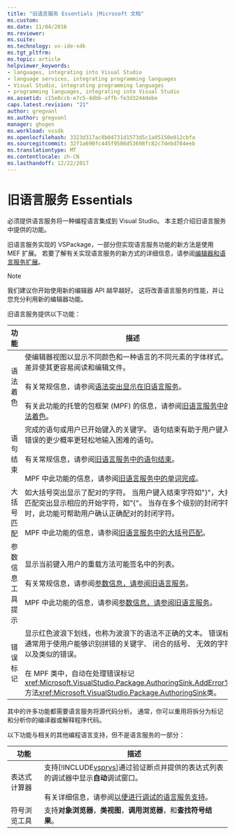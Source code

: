 ```yaml
---
title: "旧语言服务 Essentials |Microsoft 文档"
ms.custom: 
ms.date: 11/04/2016
ms.reviewer: 
ms.suite: 
ms.technology: vs-ide-sdk
ms.tgt_pltfrm: 
ms.topic: article
helpviewer_keywords:
- languages, integrating into Visual Studio
- language services, integrating programming languages
- Visual Studio, integrating programming languages
- programming languages, integrating into Visual Studio
ms.assetid: c15e0ccb-e7c5-4dbb-affb-fe3d3244debe
caps.latest.revision: "21"
author: gregvanl
ms.author: gregvanl
manager: ghogen
ms.workload: vssdk
ms.openlocfilehash: 3323d317ac8b04731d1573d5c1a05150e012cbfa
ms.sourcegitcommit: 32f1a690fc445f9586d53698fc82c7debd784eeb
ms.translationtype: MT
ms.contentlocale: zh-CN
ms.lasthandoff: 12/22/2017
---
```

# <a name="legacy-language-service-essentials"></a>旧语言服务 Essentials
必须提供语言服务将一种编程语言集成到 Visual Studio。 本主题介绍旧语言服务中提供的功能。  
  
 旧语言服务实现的 VSPackage，一部分但实现语言服务功能的新方法是使用 MEF 扩展。 若要了解有关实现语言服务的新方式的详细信息，请参阅[编辑器和语言服务扩展](../../extensibility/editor-and-language-service-extensions.md)。  
  
> [!NOTE]
>  我们建议你开始使用新的编辑器 API 越早越好。 这将改善语言服务的性能，并让您充分利用新的编辑器功能。  
  
 旧语言服务提供以下功能：  
  
|功能|描述|  
|-------------|-----------------|  
|语法着色|使编辑器视图以显示不同颜色和一种语言的不同元素的字体样式。 此差异使其更容易阅读和编辑文件。<br /><br /> 有关常规信息，请参阅[语法突出显示在旧语言服务](../../extensibility/internals/syntax-coloring-in-a-legacy-language-service.md)。<br /><br /> 有关此功能的托管的包框架 (MPF) 的信息，请参阅[旧语言服务中的语法着色](../../extensibility/internals/syntax-colorizing-in-a-legacy-language-service.md)。|  
|语句结束|完成的语句或用户已开始键入的关键字。 语句结束有助于用户键入与错误的更少概率更轻松地输入困难的语句。<br /><br /> 有关常规信息，请参阅[旧语言服务中的语句结束](../../extensibility/internals/statement-completion-in-a-legacy-language-service.md)。<br /><br /> MPF 中此功能的信息，请参阅[旧语言服务中的单词完成](../../extensibility/internals/word-completion-in-a-legacy-language-service.md)。|  
|大括号匹配|如大括号突出显示了配对的字符。 当用户键入结束字符如"}"，大括号匹配突出显示相应的开始字符，如"{"。 当存在多个级别的封闭字符时，此功能可帮助用户确认正确配对的封闭字符。<br /><br /> MPF 中此功能的信息，请参阅[旧语言服务中的大括号匹配](../../extensibility/internals/brace-matching-in-a-legacy-language-service.md)。|  
|参数信息工具提示|显示当前键入用户的重载方法可能签名中的列表。<br /><br /> 有关常规信息，请参阅[参数信息，请参阅旧语言服务](../../extensibility/internals/parameter-info-in-a-legacy-language-service1.md)。<br /><br /> MPF 中此功能的信息，请参阅[参数信息，请参阅旧语言服务](../../extensibility/internals/parameter-info-in-a-legacy-language-service2.md)。|  
|错误标记|显示红色波浪下划线，也称为波浪下的语法不正确的文本。 错误标记通常用于使用户能够识别拼错的关键字、 闭合的括号、 无效的字符，以及类似的错误。<br /><br /> 在 MPF 类中，自动在处理错误标记<xref:Microsoft.VisualStudio.Package.AuthoringSink.AddError%2A>方法<xref:Microsoft.VisualStudio.Package.AuthoringSink>类。|  
  
 其中的许多功能都需要语言服务将源代码分析。 通常，你可以重用将拆分为标记和分析你的编译器或解释程序代码。  
  
 以下功能与相关的其他编程语言支持，但不是语言服务的一部分：  
  
|功能|描述|  
|-------------|-----------------|  
|表达式计算器|支持[!INCLUDE[vsprvs](../../code-quality/includes/vsprvs_md.md)]通过验证断点并提供的表达式列表的调试器中显示**自动**调试窗口。<br /><br /> 有关详细信息，请参阅[以便进行调试的语言服务支持](../../extensibility/internals/language-service-support-for-debugging.md)。|  
|符号浏览工具|支持**对象浏览器**，**类视图**，**调用浏览器**，和**查找符号结果**。|
